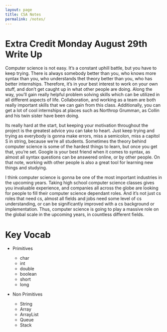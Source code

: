 ```yaml
---
layout: page
title: CSA Notes
permalink: /notes/
---
```




# Extra Credit Monday August 29th Write Up

Computer science is not easy. It’s a constant uphill battle, but you have to keep trying. There is always somebody better than you, who knows more syntax than you, who understands thet theory better than you, who has better internships. Therefore, it’s in your best interest to work on your own stuff, and don’t get caught up in what other people are doing. Along the way, you’ll gain really helpful problem solving skills which can be utilized in all different aspects of life. Collaboration, and working as a team are both really important skills that we can gain from this class. Additionally, you can get a lot of cool internships at places such as Northrop Grumman, as Collin and his twin sister have been doing. 

Its really hard at the start, but keeping your motivation throughout the project is the greatest advice you can take to heart. Just keep trying and trying as everybody is gonna make errors, miss a semicolon, miss a capitol S in string, because we’re all students. Sometimes the theory behind computer science is some of the hardest things to learn, but once you get that, you’re set. Google is your best friend when it comes to syntax, as almost all syntax questions can be answered online, or by other people. On that note, working with other people is also a great tool for learning new things and studying. 

I think computer science is gonna be one of the most important industries in the upcoming years. Taking high school computer science classes gives you invaluable experience, and companies all across the globe are looking for people to fill their computer science dependant roles. And it’s not just cs roles that need cs, almost all fields and jobs need some level of cs understanding, or can be significantly improved with a cs background or implementation. Thus, computer science is going to play a massive role on the global scale in the upcoming years, in countless different fields. 



# Key Vocab

* Primitives
  * char
  * int
  * double
  * boolean
  * short
  * long

* Non Primitives
  * String
  * Array
  * ArrayList
  * Queue
  * Stack
